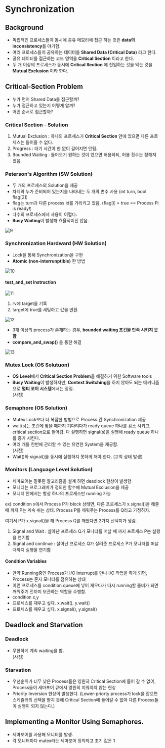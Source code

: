 # Synchronization

## Background  
- 독립적인 프로세스들이 동시에 공유 메모리에 접근 하는 것은 **data의 inconsistency**를 야기함.  
- 여러 프로세스들이 공유하는 데이터를 **Shared Data (Critical Data)** 라고 한다.  
- 공유 데이터를 접근하는 코드 영역을 **Critical Section** 이라고 한다.  
- 두 개 이상의 프로세스가 동시에 **Critical Section** 에 진입하는 것을 막는 것을 **Mutual Exclusion** 이라 한다.  

## Critical-Section Problem  
- 누가 먼저 Shared Data를 접근할까?  
- 누가 접근하고 있는지 어떻게 알까?  
- 어떤 순서로 접근할까?  

### Critical Section - Solution  
1. Mutual Exclusion : 하나의 프로세스가 **Critical Section** 안에 있으면 다른 프로세스는 들어올 수 없다.  
2. Progress : 대기 시간이 한 없이 길어지면 안됨.  
3. Bounded Waiting : 들어오기 원하는 것이 있으면 허용하되, 허용 횟수는 정해져 있음.  

### Peterson's Algorithm (SW Solution)  
- 두 개의 프로세스의 Solution을 제공  
- 차례와 누가 준비되어 있는지를 나타내는 두 개의 변수 사용 (int turn, bool flag[2])  
- flag는 turn과 다른 process id를 가리키고 있음. (flag[i] = true == Process Pi is ready!)  
- 다수의 프로세스에서 사용이 어렵다.  
- **Busy Waiting**이 발생해 효율적이진 않음.  

![9](https://user-images.githubusercontent.com/32921115/99218250-562ec380-281d-11eb-8a18-add7149a89e9.PNG)

### Synchronization Hardward (HW Solution)  
- Lock을 통해 Synchronization을 구현  
- **Atomic (non-interrunptible)** 한 방법  

![10](https://user-images.githubusercontent.com/32921115/99218281-66df3980-281d-11eb-8417-1f2832334b3f.PNG) 

#### test_and_set Instruction  
![11](https://user-images.githubusercontent.com/32921115/99218284-69da2a00-281d-11eb-9c50-2616a1313361.PNG)  

1. rv에 target을 기록  
2. target에 true를 세팅하고 값을 반환.  

![12](https://user-images.githubusercontent.com/32921115/99218286-6a72c080-281d-11eb-8568-e61584cbfa55.PNG)

- 3개 이상의 process가 존재하는 경우, **bounded waiting 조건을 만족 시키지 못함**  
- **compare_and_swap()** 을 통한 해결  

![13](https://user-images.githubusercontent.com/32921115/99218290-6ba3ed80-281d-11eb-8962-a293eef6d157.PNG)

### Mutex Lock (OS Solutuon)  
- **OS Level**에서 **Critical Section Problem**을 해결하기 위한 Software tools  
- **Busy Waiting**이 발생하지만, **Context Switching**을 하지 않아도 되는 메커니즘으로 **멀티 코어 시스템**에서는 장점.  
(사진)

### Semaphore (OS Solution)  
- Mutex Lock보다 더 복잡한 방법으로 Process 간 Synchronization 제공  
- wait(s)는 조건에 맞을 때까지 기다리다가 ready queue 하나를 감소 시키고, critical section으로 들어감. 다 실행하면 signal(s)을 실행해 ready queue 하나를 증가 시킨다.  
- 여러 개를 한번에 관리할 수 있는 유연한 System을 제공함.  
(사진)  
- Wait()와 signal()을 동시에 실행하지 못하게 해야 한다. (교착 상태 발생)  

### Monitors (Language Level Solution)  
- 세마포어는 잘못된 알고리즘을 설계 하면 deadlock 현상이 발생함  
- 모니터는 프로그래머가 정의한 함수에 Mutual Exclusion을 제공  
- 모니터 안에서는 항상 하나의 프로세스만 running 가능  

ex) condition x에서 Process P가 block 상태면, 다른 프로세스가 x.signal()을 해줄 때 까지 P는 계속 쉬는 상태. Process P를 깨워주는 Process를 Q라고 가정하자.  

여기서 P가 x.signal()을 해 Process Q를 깨웠다면 2가지 선택지가 생김.  
1. Signal and Wait : 살아난 프로세스 Q가 모니터를 떠날 때 까지 프로세스 P는 실행을 연기함  
2. Signal and continue : 살아난 프로세스 Q가 살려준 프로세스 P가 모니터를 떠날때까지 실행을 연기함  

#### Condition Variables  
- 만약 Running중인 Process가 I/O Interrupt를 만나 I/O 작업을 하게 되면, Process는 혼자 모니터를 점유하는 상태  
- 이런 프로세스를 condition queue에 넣어 재우다가 다시 running할 줄비가 되면 깨워주기 전까지 보관하는 역할을 수행함.  
- condition x,y  
 - 프로세스를 재우고 싶다. x.wait(), y.wait()  
 - 프로세스를 깨우고 싶다. x.signal(), y.signal()  
 
## Deadlock and Starvation  

### Deadlock  
- 무한하게 계속 waiting을 함.  
(사진)  

### Starvation  
- 우선순위가 너무 낮은 Process들은 영원히 Critical Section에 들어 갈 수 없어, Process들이 세마포어 큐에서 영원히 지워지지 않는 현상  
- Priority Inversion 현상이 발생한다. (Lower-priorty process가 lock을 잡으면 스케쥴러의 선택을 받지 못해 Critical Section에 들어갈 수 없어 다른 Process들이 실행이 되지 않는다.)  

## Implementing a Monitor Using Semaphores.  
- 세마포어를 사용해 모니터를 발생.  
- 각 모니터마다 mutex라는 세마포어 정의되고 초기 값은 1
